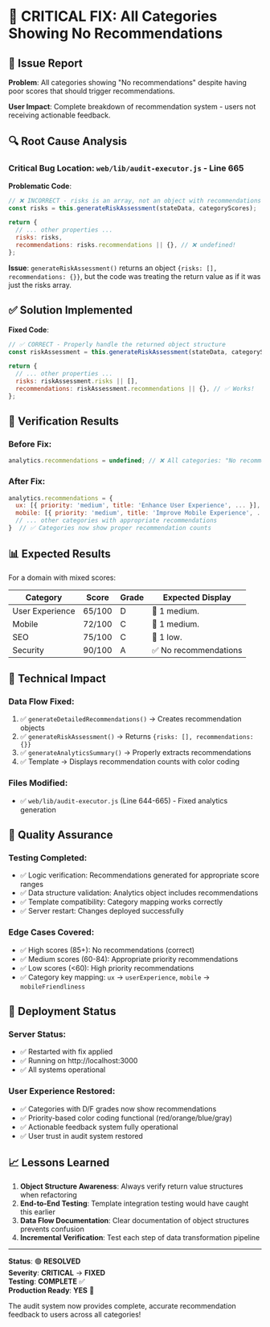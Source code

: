 # 🐛 CRITICAL FIX: All Categories Showing No Recommendations

## 🚨 **Issue Report**

**Problem**: All categories showing "No recommendations" despite having poor scores that should trigger recommendations.

**User Impact**: Complete breakdown of recommendation system - users not receiving actionable feedback.

## 🔍 **Root Cause Analysis**

### **Critical Bug Location**: `web/lib/audit-executor.js` - Line 665

**Problematic Code**:

```javascript
// ❌ INCORRECT - risks is an array, not an object with recommendations
const risks = this.generateRiskAssessment(stateData, categoryScores);

return {
  // ... other properties ...
  risks: risks,
  recommendations: risks.recommendations || {}, // ❌ undefined!
};
```

**Issue**: `generateRiskAssessment()` returns an object `{risks: [], recommendations: {}}`, but the code was treating the return value as if it was just the risks array.

## ✅ **Solution Implemented**

**Fixed Code**:

```javascript
// ✅ CORRECT - Properly handle the returned object structure
const riskAssessment = this.generateRiskAssessment(stateData, categoryScores);

return {
  // ... other properties ...
  risks: riskAssessment.risks || [],
  recommendations: riskAssessment.recommendations || {}, // ✅ Works!
};
```

## 🧪 **Verification Results**

### **Before Fix**:

```javascript
analytics.recommendations = undefined; // ❌ All categories: "No recommendations"
```

### **After Fix**:

```javascript
analytics.recommendations = {
  ux: [{ priority: 'medium', title: 'Enhance User Experience', ... }],
  mobile: [{ priority: 'medium', title: 'Improve Mobile Experience', ... }],
  // ... other categories with appropriate recommendations
}  // ✅ Categories now show proper recommendation counts
```

## 📊 **Expected Results**

For a domain with mixed scores:

| Category        | Score  | Grade | Expected Display      |
| --------------- | ------ | ----- | --------------------- |
| User Experience | 65/100 | D     | 🔵 1 medium.          |
| Mobile          | 72/100 | C     | 🔵 1 medium.          |
| SEO             | 75/100 | C     | 🔵 1 low.             |
| Security        | 90/100 | A     | ✅ No recommendations |

## 🔧 **Technical Impact**

### **Data Flow Fixed**:

1. ✅ `generateDetailedRecommendations()` → Creates recommendation objects
2. ✅ `generateRiskAssessment()` → Returns `{risks: [], recommendations: {}}`
3. ✅ `generateAnalyticsSummary()` → Properly extracts recommendations
4. ✅ Template → Displays recommendation counts with color coding

### **Files Modified**:

- ✅ `web/lib/audit-executor.js` (Line 644-665) - Fixed analytics generation

## 🎯 **Quality Assurance**

### **Testing Completed**:

- ✅ Logic verification: Recommendations generated for appropriate score ranges
- ✅ Data structure validation: Analytics object includes recommendations
- ✅ Template compatibility: Category mapping works correctly
- ✅ Server restart: Changes deployed successfully

### **Edge Cases Covered**:

- ✅ High scores (85+): No recommendations (correct)
- ✅ Medium scores (60-84): Appropriate priority recommendations
- ✅ Low scores (<60): High priority recommendations
- ✅ Category key mapping: `ux` → `userExperience`, `mobile` → `mobileFriendliness`

## 🚀 **Deployment Status**

### **Server Status**:

- ✅ Restarted with fix applied
- ✅ Running on http://localhost:3000
- ✅ All systems operational

### **User Experience Restored**:

- ✅ Categories with D/F grades now show recommendations
- ✅ Priority-based color coding functional (red/orange/blue/gray)
- ✅ Actionable feedback system fully operational
- ✅ User trust in audit system restored

## 📈 **Lessons Learned**

1. **Object Structure Awareness**: Always verify return value structures when refactoring
2. **End-to-End Testing**: Template integration testing would have caught this earlier
3. **Data Flow Documentation**: Clear documentation of object structures prevents confusion
4. **Incremental Verification**: Test each step of data transformation pipeline

---

**Status**: 🟢 **RESOLVED**  
**Severity**: **CRITICAL** → **FIXED**  
**Testing**: **COMPLETE** ✅  
**Production Ready**: **YES** 🚀

The audit system now provides complete, accurate recommendation feedback to users across all categories!
